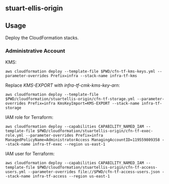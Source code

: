 ## stuart-ellis-origin

## Usage

Deploy the CloudFormation stacks.

### Administrative Account

KMS:

    aws cloudformation deploy --template-file $PWD/cfn-tf-kms-keys.yml --parameter-overrides Prefix=infra --stack-name infra-tf-kms

Replace *KMS-EXPORT* with *infra-tf-cmk-kms-key-arn*:

    aws cloudformation deploy --template-file $PWD/cloudformation/stuartellis-origin/cfn-tf-storage.yml --parameter-overrides Prefix=infra KmsKeyImport=KMS-EXPORT --stack-name infra-tf-storage

IAM role for Terraform:

    aws cloudformation deploy --capabilities CAPABILITY_NAMED_IAM --template-file $PWD/cloudformation/stuartellis-origin/cfn-tf-exec-role.yml --parameter-overrides Prefix=infra ManagedPolicyName=AdministratorAccess ManagingAccountID=119559809358 --stack-name infra-tf-exec --region us-east-1

IAM user for Terraform:

    aws cloudformation deploy --capabilities CAPABILITY_NAMED_IAM --template-file $PWD/cloudformation/stuartellis-origin/cfn-tf-access-users.yml --parameter-overrides file://$PWD/cfn-tf-access-users.json --stack-name infra-tf-access --region us-east-1
